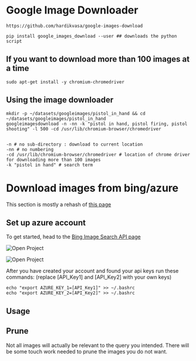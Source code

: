 # Google Image Downloader

	https://github.com/hardikvasa/google-images-download

	pip install google_images_download --user ## downloads the python script

## If you want to download more than 100 images at a time
	
	sudo apt-get install -y chromium-chromedriver 

## Using the image downloader

	mkdir -p ~/datasets/googleimages/pistol_in_hand && cd ~/datasets/googleimages/pistol_in_hand
	googleimagesdownload -n -nn -k "pistol in hand, pistol firing, pistol shooting" -l 500 -cd /usr/lib/chromium-browser/chromedriver


	-n # no sub-directory : download to current location
	-nn # no numbering
	-cd /usr/lib/chromium-browser/chromedriver # location of chrome driver for downloading more than 100 images
	-k "pistol in hand" # search term


# Download images from bing/azure
This section is mostly a rehash of [this page](https://www.pyimagesearch.com/2018/04/09/how-to-quickly-build-a-deep-learning-image-dataset/)
	
## Set up azure account

To get started, head to the [Bing Image Search API page](https://azure.microsoft.com/en-us/try/cognitive-services/?api=bing-image-search-api)

![Open Project](https://github.com/westpoint-robotics/threat_detection/blob/master/git_ref/get_api_key.jpg)

![Open Project](https://github.com/westpoint-robotics/threat_detection/blob/master/git_ref/api_keys.jpg)

After you have created your account and found your api keys run these commands: (replace [API_Key1] and [API_Key2] with your own keys)

	echo "export AZURE_KEY_1=[API_Key1]" >> ~/.bashrc
	echo "export AZURE_KEY_2=[API_Key2]" >> ~/.bashrc

## Usage

## Prune
Not all images will actually be relevant to the query you intended.  There will be some touch work needed to prune the images you do not want.











